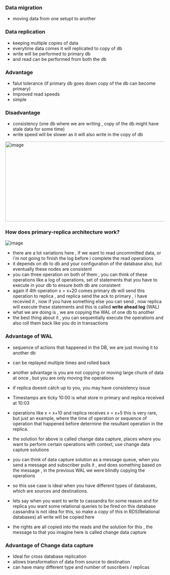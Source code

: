 ### Data migration
- moving data from one setupt to another

### Data replication 
- keeping multiple copies of data
- everytime data comes it will replicated to copy of db
- write will be performed to primary db
- and read can be performed from both the db

### Advantage
- falut tolerance (if primary db goes down copy of the db can become primary)
- Improved read speeds
- simple

### Disadvantage
- consistency (one db where we are writing , copy of the db might have stale data for some time)
- write speed will be slower as it will also write in the copy of db

<img width="617" height="252" alt="image" src="https://github.com/user-attachments/assets/fa954a0a-f3f2-4b79-90c8-aaec0732772a" />

### How does primary-replica architecture work?
![image](https://github.com/user-attachments/assets/367d24c7-0716-4bdb-bb54-20066ae82a04)

- there are a lot variations here , if we want to read uncommitted data, or i'm not going to finish the log before i complete the read operations
- it depends on db to db and your configuration of the database also, but eventually these nodes are consistent
- you can three operation on both of them , you can think of these operations like a log of operations, set of statements that you have to execute in your db to ensure both db are consistent
- again if 4th operation x = x+20 comes primary db will send this operation to replica , and replica send the ack to primary , i have recevied it , now if you have something else you can send , now replica will execute these statements and this is called **write ahead log** (WAL)
- what we are doing is , we are copying the WAL of one db to another
- the best thing about it , you can sequentially execute the operations and also roll them back like you do in transactions

### Advantage of WAL
- sequence of actions that happened in the DB, we are just moving it to another db
- can be replayed multiple times and rolled back
- another advantage is you are not copying or moving large chunk of data at once , but you are only moving the operations

- if replica doesnt catch up to you, you may have consistency issue
- Timestamps are ticky 10:00 is what store in primary and replica received at 10:03
- operations like x = x+10 and replica receives x = x+5 this is very rare, but just an example,  where the time of operation or sequence of operation that happened before determine the resultant operation in the replica.
- the solution for above is called change data capture, places where you want to perform certain operations with context, use change data capture solutions
- you can think of data capture solution as a message queue, when you send a message and subscriber pulls it , and does something based on the message , in the previous WAL we were blindly copying the operations
- so this use case is ideal when you have different types of databases, which are sources and destinations.
- lets say when you want to write to cassandra for some reason and for replica you want some relational queries to be fired on this database cassandra is not idea for this, so make a copy of this in RDS(Relational databases) all write will be copied here
- the rights are all copied into the reads and the solution for this , the message to that you imagine here is called change data capture

### Advantage of Change data capture 
- Ideal for cross database replication
- allows transformation of data from source to destination
- can have many different type and number of suscribers / replicas
